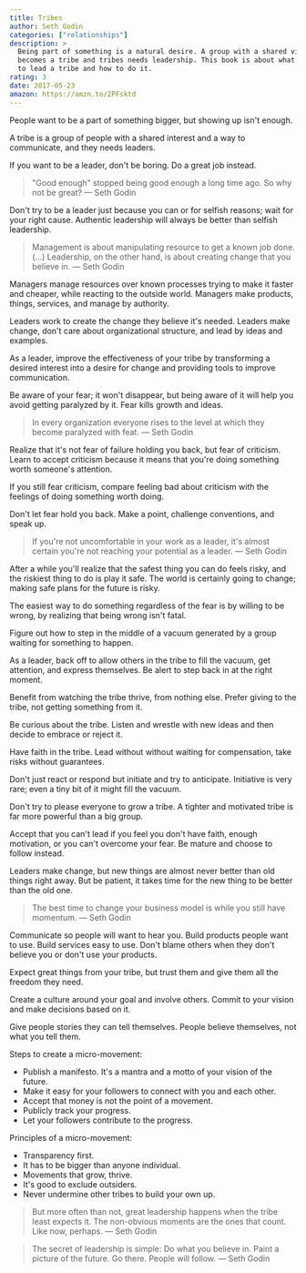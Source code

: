 ```yaml
---
title: Tribes
author: Seth Godin
categories: ["relationships"]
description: >
  Being part of something is a natural desire. A group with a shared vision
  becomes a tribe and tribes needs leadership. This book is about what it means
  to lead a tribe and how to do it.
rating: 3
date: 2017-05-23
amazon: https://amzn.to/2PFsktd
---
```


People want to be a part of something bigger, but showing up isn't enough.

A tribe is a group of people with a shared interest and a way to communicate,
and they needs leaders.

If you want to be a leader, don't be boring. Do a great job instead.

> "Good enough" stopped being good enough a long time ago. So why not be great?
> — Seth Godin

Don't try to be a leader just because you can or for selfish reasons; wait for
your right cause. Authentic leadership will always be better than selfish
leadership.

> Management is about manipulating resource to get a known job done. (...)
> Leadership, on the other hand, is about creating change that you believe in. —
> Seth Godin

Managers manage resources over known processes trying to make it faster and
cheaper, while reacting to the outside world. Managers make products, things,
services, and manage by authority.

Leaders work to create the change they believe it's needed. Leaders make change,
don't care about organizational structure, and lead by ideas and examples.

As a leader, improve the effectiveness of your tribe by transforming a desired
interest into a desire for change and providing tools to improve communication.

Be aware of your fear; it won't disappear, but being aware of it will help you
avoid getting paralyzed by it. Fear kills growth and ideas.

> In every organization everyone rises to the level at which they become
> paralyzed with feat. — Seth Godin

Realize that it's not fear of failure holding you back, but fear of criticism.
Learn to accept criticism because it means that you're doing something worth
someone's attention.

If you still fear criticism, compare feeling bad about criticism with the
feelings of doing something worth doing.

Don't let fear hold you back. Make a point, challenge conventions, and speak up.

> If you're not uncomfortable in your work as a leader, it's almost certain
> you're not reaching your potential as a leader. — Seth Godin

After a while you'll realize that the safest thing you can do feels risky, and
the riskiest thing to do is play it safe. The world is certainly going to
change; making safe plans for the future is risky.

The easiest way to do something regardless of the fear is by willing to be
wrong, by realizing that being wrong isn't fatal.

Figure out how to step in the middle of a vacuum generated by a group waiting
for something to happen.

As a leader, back off to allow others in the tribe to fill the vacuum, get
attention, and express themselves. Be alert to step back in at the right moment.

Benefit from watching the tribe thrive, from nothing else. Prefer giving to the
tribe, not getting something from it.

Be curious about the tribe. Listen and wrestle with new ideas and then decide to
embrace or reject it.

Have faith in the tribe. Lead without without waiting for compensation, take
risks without guarantees.

Don't just react or respond but initiate and try to anticipate. Initiative is
very rare; even a tiny bit of it might fill the vacuum.

Don't try to please everyone to grow a tribe. A tighter and motivated tribe is
far more powerful than a big group.

Accept that you can't lead if you feel you don't have faith, enough motivation,
or you can't overcome your fear. Be mature and choose to follow instead.

Leaders make change, but new things are almost never better than old things
right away. But be patient, it takes time for the new thing to be better than
the old one.

> The best time to change your business model is while you still have momentum.
> — Seth Godin

Communicate so people will want to hear you. Build products people want to use.
Build services easy to use. Don't blame others when they don't believe you or
don't use your products.

Expect great things from your tribe, but trust them and give them all the
freedom they need.

Create a culture around your goal and involve others. Commit to your vision and
make decisions based on it.

Give people stories they can tell themselves. People believe themselves, not
what you tell them.

Steps to create a micro-movement:

* Publish a manifesto. It's a mantra and a motto of your vision of the future.
* Make it easy for your followers to connect with you and each other.
* Accept that money is not the point of a movement.
* Publicly track your progress.
* Let your followers contribute to the progress.

Principles of a micro-movement:

* Transparency first.
* It has to be bigger than anyone individual.
* Movements that grow, thrive.
* It's good to exclude outsiders.
* Never undermine other tribes to build your own up.

> But more often than not, great leadership happens when the tribe least expects
> it. The non-obvious moments are the ones that count. Like now, perhaps. — Seth
> Godin

> The secret of leadership is simple: Do what you believe in. Paint a picture of
> the future. Go there. People will follow. — Seth Godin
